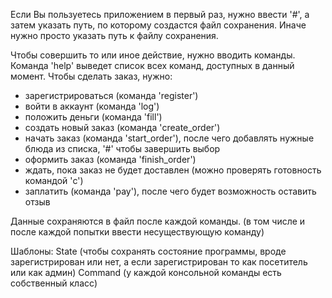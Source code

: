 Если Вы пользуетесь приложением в первый раз, нужно ввести '#', а затем указать путь, по которому создастся файл сохранения. Иначе нужно просто указать путь к файлу сохранения.

Чтобы совершить то или иное действие, нужно вводить команды. Команда 'help' выведет список всех команд, доступных в данный момент.
Чтобы сделать заказ, нужно:
- зарегистрироваться (команда 'register')
- войти в аккаунт (команда 'log')
- положить деньги (команда 'fill')
- создать новый заказ (команда 'create_order')
- начать заказ (команда 'start_order'), после чего добавлять нужные блюда из списка, '#' чтобы завершить выбор
- оформить заказ (команда 'finish_order')
- ждать, пока заказ не будет доставлен (можно проверять готовность командой 'c')
- заплатить (команда 'pay'), после чего будет возможность оставить отзыв

Данные сохраняются в файл после каждой команды. (в том числе и после каждой попытки ввести несуществующую команду)

Шаблоны: 
State (чтобы сохранять состояние программы, вроде зарегистрирован или нет, а если зарегистрирован то как посетитель или как админ)
Command (у каждой консольной команды есть собственный класс)